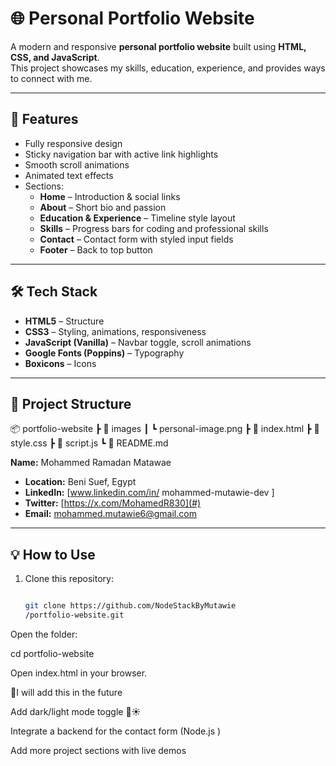 
# 🌐 Personal Portfolio Website

A modern and responsive **personal portfolio website** built using **HTML, CSS, and JavaScript**.  
This project showcases my skills, education, experience, and provides ways to connect with me.

---

## 🚀 Features

- Fully responsive design  
- Sticky navigation bar with active link highlights  
- Smooth scroll animations  
- Animated text effects  
- Sections:
  - **Home** – Introduction & social links  
  - **About** – Short bio and passion  
  - **Education & Experience** – Timeline style layout  
  - **Skills** – Progress bars for coding and professional skills  
  - **Contact** – Contact form with styled input fields  
  - **Footer** – Back to top button  

---

## 🛠️ Tech Stack

- **HTML5** – Structure  
- **CSS3** – Styling, animations, responsiveness  
- **JavaScript (Vanilla)** – Navbar toggle, scroll animations  
- **Google Fonts (Poppins)** – Typography  
- **Boxicons** – Icons  

---

## 📂 Project Structure

📦 portfolio-website
┣ 📂 images
┃ ┗ personal-image.png
┣ 📜 index.html
┣ 📜 style.css
┣ 📜 script.js
┗ 📜 README.md


**Name:** Mohammed Ramadan Matawae  
- **Location:** Beni Suef, Egypt  
- **LinkedIn:** [www.linkedin.com/in/ mohammed-mutawie-dev ] 
- **Twitter:** [https://x.com/MohamedR830](#)  
- **Email:** [mohammed.mutawie6@gmail.com](#)

---

## 💡 How to Use

1. Clone this repository:
   ```bash

   git clone https://github.com/NodeStackByMutawie
   /portfolio-website.git

Open the folder:

cd portfolio-website


Open index.html in your browser.


📌I will add this in the future

Add dark/light mode toggle 🌙☀️

Integrate a backend for the contact form (Node.js )

Add more project sections with live demos
